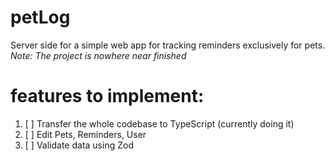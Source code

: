 # petLog

Server side for a simple web app for tracking reminders exclusively for pets.
<br/>_Note: The project is nowhere near finished_

# features to implement:

1.  [ ] Transfer the whole codebase to TypeScript (currently doing it)
2.  [ ] Edit Pets, Reminders, User
3.  [ ] Validate data using Zod
